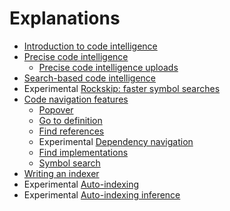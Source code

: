 # Explanations

- [Introduction to code intelligence](introduction_to_code_intelligence.md)
- [Precise code intelligence](precise_code_intelligence.md)
  - [Precise code intelligence uploads](uploads.md)
- [Search-based code intelligence](search_based_code_intelligence.md)
- <span class="badge badge-experimental">Experimental</span> [Rockskip: faster symbol searches](rockskip.md)
- [Code navigation features](features.md)
  - [Popover](features.md#popover)
  - [Go to definition](features.md#go-to-definition)
  - [Find references](features.md#find-references)
  - <span class="badge badge-experimental">Experimental</span> [Dependency navigation](features.md#dependency-navigation)
  - [Find implementations](features.md#find-implementations)
  - [Symbol search](features.md#symbol-search)
- [Writing an indexer](writing_an_indexer.md)
- <span class="badge badge-experimental">Experimental</span> [Auto-indexing](auto_indexing.md)
- <span class="badge badge-experimental">Experimental</span> [Auto-indexing inference](auto_indexing_inference.md)
